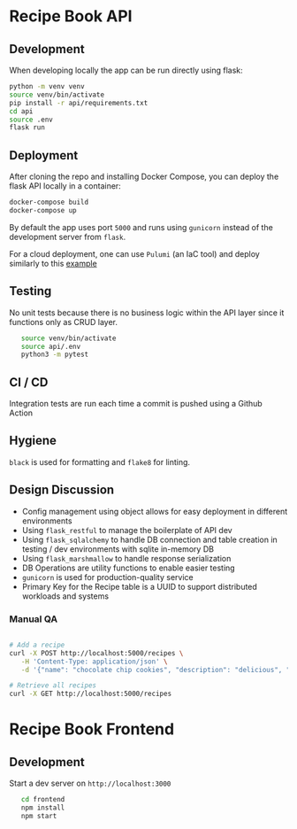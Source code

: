# Recipe Book API

## Development

When developing locally the app can be run directly using flask:

```bash
python -m venv venv
source venv/bin/activate
pip install -r api/requirements.txt
cd api
source .env
flask run
```

## Deployment

After cloning the repo and installing Docker Compose, you can deploy the flask API locally in a container:

```bash
docker-compose build
docker-compose up
```

By default the app uses port `5000` and runs using `gunicorn` instead of the development server from `flask`.

For a cloud deployment, one can use `Pulumi` (an IaC tool) and deploy similarly to this [example](https://github.com/pulumi/examples/blob/master/aws-py-fargate/__main__.py)

## Testing

No unit tests because there is no business logic within the API layer since it functions only as CRUD layer.

```bash
   source venv/bin/activate
   source api/.env
   python3 -m pytest
```

## CI / CD

Integration tests are run each time a commit is pushed using a Github Action

## Hygiene

`black` is used for formatting and `flake8` for linting.

## Design Discussion
- Config management using object allows for easy deployment in different environments
- Using `flask_restful` to manage the boilerplate of API dev
- Using `flask_sqlalchemy` to handle DB connection and table creation in testing / dev environments with sqlite in-memory DB
- Using `flask_marshmallow` to handle response serialization
- DB Operations are utility functions to enable easier testing
- `gunicorn` is used for production-quality service
- Primary Key for the Recipe table is a UUID to support distributed workloads and systems

### Manual QA

```bash

# Add a recipe
curl -X POST http://localhost:5000/recipes \
   -H 'Content-Type: application/json' \
   -d '{"name": "chocolate chip cookies", "description": "delicious", "ingredients": [["flour", "1/2", "C"],["butter", "3", "Tbs"],["chocolate", "4", "Lbs"]], "instructions": "Combine ingredients. Bake at 500 for 2 minutes. Feast"}'

# Retrieve all recipes
curl -X GET http://localhost:5000/recipes

```

# Recipe Book Frontend

## Development

Start a dev server on `http://localhost:3000`
```bash
   cd frontend
   npm install
   npm start
```
